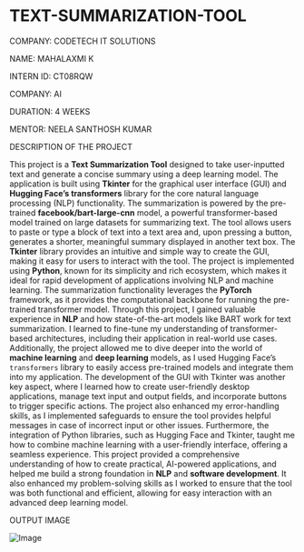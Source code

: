 # TEXT-SUMMARIZATION-TOOL
COMPANY: CODETECH IT SOLUTIONS

NAME: MAHALAXMI K

INTERN ID: CT08RQW

COMPANY: AI

DURATION: 4 WEEKS

MENTOR: NEELA SANTHOSH KUMAR

DESCRIPTION OF THE PROJECT

This project is a **Text Summarization Tool** designed to take user-inputted text and generate a concise summary using a deep learning model. The application is built using **Tkinter** for the graphical user interface (GUI) and **Hugging Face’s transformers** library for the core natural language processing (NLP) functionality. The summarization is powered by the pre-trained **facebook/bart-large-cnn** model, a powerful transformer-based model trained on large datasets for summarizing text. The tool allows users to paste or type a block of text into a text area and, upon pressing a button, generates a shorter, meaningful summary displayed in another text box. The **Tkinter** library provides an intuitive and simple way to create the GUI, making it easy for users to interact with the tool. The project is implemented using **Python**, known for its simplicity and rich ecosystem, which makes it ideal for rapid development of applications involving NLP and machine learning. The summarization functionality leverages the **PyTorch** framework, as it provides the computational backbone for running the pre-trained transformer model. Through this project, I gained valuable experience in **NLP** and how state-of-the-art models like BART work for text summarization. I learned to fine-tune my understanding of transformer-based architectures, including their application in real-world use cases. Additionally, the project allowed me to dive deeper into the world of **machine learning** and **deep learning** models, as I used Hugging Face’s `transformers` library to easily access pre-trained models and integrate them into my application. The development of the GUI with Tkinter was another key aspect, where I learned how to create user-friendly desktop applications, manage text input and output fields, and incorporate buttons to trigger specific actions. The project also enhanced my error-handling skills, as I implemented safeguards to ensure the tool provides helpful messages in case of incorrect input or other issues. Furthermore, the integration of Python libraries, such as Hugging Face and Tkinter, taught me how to combine machine learning with a user-friendly interface, offering a seamless experience. This project provided a comprehensive understanding of how to create practical, AI-powered applications, and helped me build a strong foundation in **NLP** and **software development**. It also enhanced my problem-solving skills as I worked to ensure that the tool was both functional and efficient, allowing for easy interaction with an advanced deep learning model.

OUTPUT IMAGE

![Image](https://github.com/user-attachments/assets/d557601c-7104-4eb8-be6c-bf57544c0f6c)
